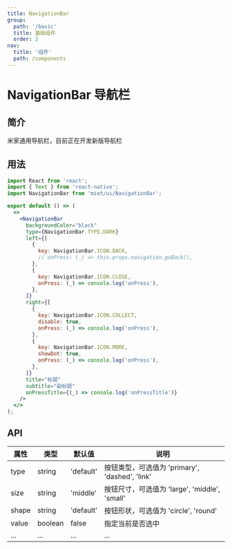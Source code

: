 ```yaml
---
title: NavigationBar
group:
  path: '/basic'
  title: 基础组件
  order: 2
nav:
  title: '组件'
  path: /components
---
```


# NavigationBar 导航栏

## 简介

米家通用导航栏，目前正在开发新版导航栏

## 用法

```jsx
import React from 'react';
import { Text } from 'react-native';
import NavigationBar from 'miot/ui/NavigationBar';

export default () => (
  <>
    <NavigationBar
      backgroundColor="black"
      type={NavigationBar.TYPE.DARK}
      left={[
        {
          key: NavigationBar.ICON.BACK,
          // onPress: (_) => this.props.navigation.goBack(),
        },
        {
          key: NavigationBar.ICON.CLOSE,
          onPress: (_) => console.log('onPress'),
        },
      ]}
      right={[
        {
          key: NavigationBar.ICON.COLLECT,
          disable: true,
          onPress: (_) => console.log('onPress'),
        },
        {
          key: NavigationBar.ICON.MORE,
          showDot: true,
          onPress: (_) => console.log('onPress'),
        },
      ]}
      title="标题"
      subtitle="副标题"
      onPressTitle={(_) => console.log('onPressTitle')}
    />
  </>
);
```

## API

| 属性  | 类型    | 默认值    | 说明                                           |
| ----- | ------- | --------- | ---------------------------------------------- |
| type  | string  | 'default' | 按钮类型，可选值为 'primary', 'dashed', 'link' |
| size  | string  | 'middle'  | 按钮尺寸，可选值为 'large', 'middle', 'small'  |
| shape | string  | 'default' | 按钮形状，可选值为 'circle', 'round'           |
| value | boolean | false     | 指定当前是否选中                               |
| ...   | ...     | ...       | ...                                            |
